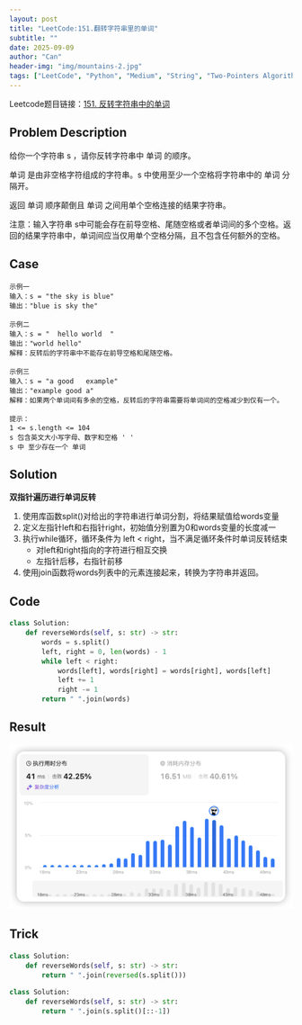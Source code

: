 ```yaml
---
layout: post
title: "LeetCode:151.翻转字符串里的单词"
subtitle: ""
date: 2025-09-09
author: "Can"
header-img: "img/mountains-2.jpg"
tags: ["LeetCode", "Python", "Medium", "String", "Two-Pointers Algorithm"]
---
```


Leetcode题目链接：[151. 反转字符串中的单词](https://leetcode.cn/problems/reverse-words-in-a-string/)

## Problem Description
给你一个字符串 s ，请你反转字符串中 单词 的顺序。

单词 是由非空格字符组成的字符串。s 中使用至少一个空格将字符串中的 单词 分隔开。

返回 单词 顺序颠倒且 单词 之间用单个空格连接的结果字符串。

注意：输入字符串 s中可能会存在前导空格、尾随空格或者单词间的多个空格。返回的结果字符串中，单词间应当仅用单个空格分隔，且不包含任何额外的空格。

## Case
```
示例一
输入：s = "the sky is blue"
输出："blue is sky the"

示例二
输入：s = "  hello world  "
输出："world hello"
解释：反转后的字符串中不能存在前导空格和尾随空格。

示例三
输入：s = "a good   example"
输出："example good a"
解释：如果两个单词间有多余的空格，反转后的字符串需要将单词间的空格减少到仅有一个。

提示：
1 <= s.length <= 104
s 包含英文大小写字母、数字和空格 ' '
s 中 至少存在一个 单词

```

## Solution
**双指针遍历进行单词反转**
1. 使用库函数split()对给出的字符串进行单词分割，将结果赋值给words变量
2. 定义左指针left和右指针right，初始值分别置为0和words变量的长度减一
3. 执行while循环，循环条件为 left < right，当不满足循环条件时单词反转结束
    * 对left和right指向的字符进行相互交换
    * 左指针后移，右指针前移
4. 使用join函数将words列表中的元素连接起来，转换为字符串并返回。

## Code
```python
class Solution:
    def reverseWords(self, s: str) -> str:
        words = s.split()
        left, right = 0, len(words) - 1
        while left < right:
            words[left], words[right] = words[right], words[left]
            left += 1
            right -= 1
        return " ".join(words)
```

## Result
![result](/img/leetcode/151.png)

## Trick
```python
class Solution:
    def reverseWords(self, s: str) -> str:
        return " ".join(reversed(s.split()))
```

```python
class Solution:
    def reverseWords(self, s: str) -> str:
        return " ".join(s.split()[::-1])
```
